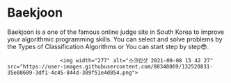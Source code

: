 # Baekjoon
Baekjoon is a one of the famous online judge site in South Korea to improve your algorithmic programming skills.
You can select and solve problems by the Types of Classification Algorithms or You can start step by step😎.


                     <img width="277" alt="스크린샷 2021-09-08 15 42 27" src="https://user-images.githubusercontent.com/80348069/132520831-35e08689-3df1-4c45-844d-309f51e4d854.png">
